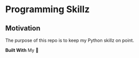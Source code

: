 # Programming Skillz

## Motivation
The purpose of this repo is to keep my Python skillz on point.

**Built With**
My 🧠